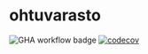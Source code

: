 # ohtuvarasto

![GHA workflow badge](https://github.com/MarkusWahlman/ohtuvarasto/workflows/CI/badge.svg) [![codecov](https://codecov.io/github/MarkusWahlman/ohtuvarasto/graph/badge.svg?token=3AZJL64UPH)](https://codecov.io/github/MarkusWahlman/ohtuvarasto)